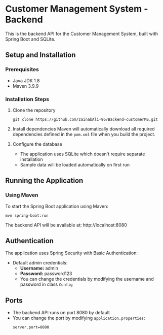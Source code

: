 # Customer Management System - Backend

This is the backend API for the Customer Management System, built with Spring Boot and SQLite.

## Setup and Installation

### Prerequisites

- Java JDK 1.8
- Maven 3.9.9

### Installation Steps

1. Clone the repository 
   ```
   git clone https://github.com/zainabAli-96/Backend-customerMS.git
   ```

2. Install dependencies
   Maven will automatically download all required dependencies defined in the `pom.xml` file when you build the project.

3. Configure the database
   - The application uses SQLite which doesn't require separate installation
   - Sample data will be loaded automatically on first run

## Running the Application

### Using Maven

To start the Spring Boot application using Maven:

```
mvn spring-boot:run
```


The backend API will be available at: http://localhost:8080

## Authentication

The application uses Spring Security with Basic Authentication:

- Default admin credentials:
  - **Username:** admin
  - **Password:** password123
  - You can change the credentials by modifying the username and password in class `Config`

## Ports

- The backend API runs on port 8080 by default
- You can change the port by modifying `application.properties`:
  ```
  server.port=8080
  ```
